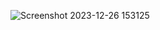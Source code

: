 ![Screenshot 2023-12-26 153125](https://github.com/kajalk841410/SnakeGame/assets/101002282/e1834a34-4919-49d5-8234-c9f83531751f)
